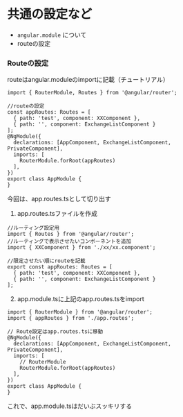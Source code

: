 # 共通の設定など

- `angular.module` について
- routeの設定


### Routeの設定
routeはangular.moduleのimportに記載（チュートリアル） 

```
import { RouterModule, Routes } from '@angular/router';

//routeの設定
const appRoutes: Routes = [
  { path: 'test', component: XXComponent },
  { path: '', component: ExchangeListComponent }
];
@NgModule({
  declarations: [AppComponent, ExchangeListComponent, PrivateComponent],
  imports: [
    RouterModule.forRoot(appRoutes)
  ],
})
export class AppModule {
}
```
今回は、app.routes.tsとして切り出す  
1. app.routes.tsファイルを作成

```
//ルーティング設定用
import { Routes } from '@angular/router';
//ルーティングで表示させたいコンポーネントを追加
import { XXComponent } from './xx/xx.component';

//限定させたい順にrouteを記載
export const appRoutes: Routes = [
  { path: 'test', component: XXComponent },
  { path: '', component: ExchangeListComponent }
];
```

2. app.module.tsに上記のapp.routes.tsをimport
```
import { RouterModule } from '@angular/router';
import { appRoutes } from './app.routes';

// Route設定はapp.routes.tsに移動
@NgModule({
  declarations: [AppComponent, ExchangeListComponent, PrivateComponent],
  imports: [
    // RouterModule
    RouterModule.forRoot(appRoutes)
  ],
})
export class AppModule {
}
```
これで、app.module.tsはだいぶスッキリする
